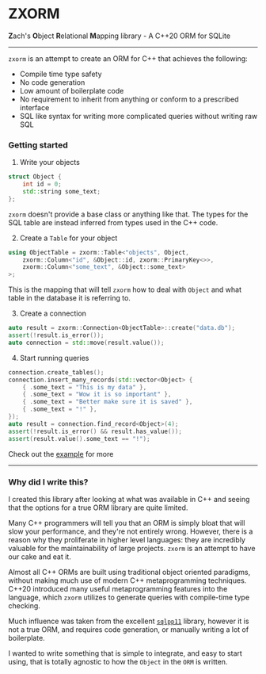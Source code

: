 # ZXORM
**Z**ach's **O**bject **R**elational **M**apping library - A C++20 ORM for SQLite
___

`zxorm` is an attempt to create an ORM for C++ that achieves the following:
* Compile time type safety
* No code generation
* Low amount of boilerplate code
* No requirement to inherit from anything or conform to a prescribed interface
* SQL like syntax for writing more complicated queries without writing raw SQL


### Getting started
1. Write your objects

```cpp
struct Object {
    int id = 0;
    std::string some_text;
};

```
`zxorm` doesn't provide a base class or anything like that. The types for the
SQL table are instead inferred from types used in the C++ code.

2. Create a `Table` for your object
```cpp
using ObjectTable = zxorm::Table<"objects", Object,
    zxorm::Column<"id", &Object::id, zxorm::PrimaryKey<>>,
    zxorm::Column<"some_text", &Object::some_text>
>;
```
This is the mapping that will tell `zxorm` how to deal with `Object` and what table
in the database it is referring to.

3. Create a connection
```cpp
auto result = zxorm::Connection<ObjectTable>::create("data.db");
assert(!result.is_error());
auto connection = std::move(result.value());
```

4. Start running queries
```cpp
connection.create_tables();
connection.insert_many_records(std::vector<Object> {
    { .some_text = "This is my data" },
    { .some_text = "Wow it is so important" },
    { .some_text = "Better make sure it is saved" },
    { .some_text = "!" },
});
auto result = connection.find_record<Object>(4);
assert(!result.is_error() && result.has_value());
assert(result.value().some_text == "!");
```

Check out the [example](./example.cpp) for more
___

### Why did I write this?

I created this library after looking at what was available in C++ and seeing that
the options for a true ORM library are quite limited.

Many C++ programmers will tell you that an ORM is simply bloat that will slow
your performance, and they're not entirely wrong. However, there is a reason
why they proliferate in higher level languages: they are incredibly valuable
for the maintainability of large projects. `zxorm` is an attempt to have our cake
and eat it.

Almost all C++ ORMs are built using traditional object oriented paradigms, without
making much use of modern C++ metaprogramming techniques. C++20 introduced many
useful metaprogramming features into the language, which `zxorm` utilizes to
generate queries with compile-time type checking.

Much influence was taken from the excellent [`sqlpp11`](https://github.com/rbock/sqlpp11)
library, however it is not a true ORM, and requires code generation, or manually
writing a lot of boilerplate.

I wanted to write something that is simple to integrate, and easy to start using,
that is totally agnostic to how the `Object` in the `ORM` is written.
